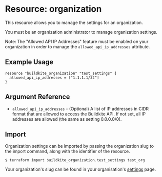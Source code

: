 # Resource: organization

This resource allows you to manage the settings for an organization.

You must be an organization administrator to manage organization settings.

Note: The "Allowed API IP Addresses" feature must be enabled on your organization in order to manage the `allowed_api_ip_addresses` attribute.

## Example Usage

```hcl
resource "buildkite_organization" "test_settings" {
  allowed_api_ip_addresses = ["1.1.1.1/32"]
}
```

## Argument Reference

- `allowed_api_ip_addresses` - (Optional) A list of IP addresses in CIDR format that are allowed to access the Buildkite API. If not set, all IP addresses are allowed (the same as setting 0.0.0.0/0).

## Import

Organization settings can be imported by passing the organization slug to the import command, along with the identifier of the resource.

```
$ terraform import buildkite_organization.test_settings test_org
```

Your organization's slug can be found in your organisation's [settings](https://buildkite.com/organizations/~/settings) page.

